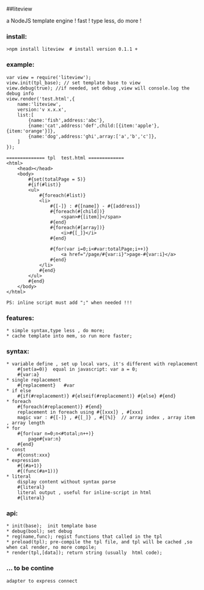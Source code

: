 ##liteview

a NodeJS template engine ! 
fast ! 
type less, do more !
### install:

    >npm install liteview  # install version 0.1.1 + 
    

### example:

    var view = require('liteview');
    view.init(tpl_base); // set template base to view
    view.debug(true); //if needed, set debug ,view will console.log the debug info
    view.render('test.html',{
        name:'liteview',
        version:'v x.x.x',
        list:[
            {name:'fish',address:'abc'},
            {name:'cat',address:'def',child:[{item:'apple'},{item:'orange'}]},
            {name:'dog',address:'ghi',array:['a','b','c']},
        ]
    });
    
    ============== tpl  test.html =============
    <html>
        <head></head>
        <body>
            #{set(totalPage = 5)}
            #{if(#list)}
            <ul>
                #{foreach(#list)}
                <li>
                    #{[-]} : #{[name]} - #{[address]}
                    #{foreach(#[child])}
                        <span>#{[item]}</span>
                    #{end}
                    #{foreach(#[array])}
                        <i>#{[_]}</i>
                    #{end}
                    
                    #{for(var i=0;i<#var:totalPage;i++)}
                        <a href="/page/#{var:i}">page-#{var:i}</a>
                    #{end}
                </li>
                #{end}
            </ul>
            #{end}
        </body>
    </html>
    
    PS: inline script must add ";" when needed !!!

### features:

    * simple syntax,type less , do more;
    * cache template into mem, so run more faster;

### syntax:
    * variable define , set up local vars, it's different with replacement
        #{set(a=0)}  equal in javascript: var a = 0;
        #{var:a}
    * single replacement
        #{replacement}   #var
    * if else
        #{if(#replacement)} #{elseif(#replacement)} #{else} #{end}
    * foreach
        #{foreach(#replacement)} #{end}
        replacement in foreach using #{[xxx]} , #[xxx]
        magic var : #{[-]} , #{[_]} , #{[%]}  // array index , array item , array length
    * for
        #{for(var n=0;n<#total;n++)}
            page#{var:n}
        #{end}
    * const
        #{const:xxx}
    * expression
        #{(#a+1)} 
        #{(func(#a+1))}
    * literal
        display content without syntax parse
        #{literal} 
        literal output , useful for inline-script in html
        #{literal}
### api:

    * init(base);  init template base
    * debug(bool); set debug
    * reg(name,func); regist functions that called in the tpl
    * preload(tpl); pre-compile the tpl file, and tpl will be cached ,so when cal render, no more compile;
    * render(tpl,[data]); return string (usually  html code);

### ... to be contine
    
    adapter to express connect 

